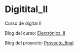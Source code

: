 # Digitital_II
Curso de digital II 

Blog del curso: [Electrónica_II](https://veil-melody-12f.notion.site/Electr-nica-digital-II-ca4b47f1bce840c0ac8de1b5a148d9e4?pvs=4)

Blog del proyecto: [Proyecto_final](https://veil-melody-12f.notion.site/Desarrollo-Proyecto-Final-6d7b7e1095f940efaf46ae18174287a5?pvs=4)
